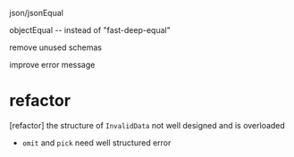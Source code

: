 json/jsonEqual

objectEqual -- instead of "fast-deep-equal"

remove unused schemas

improve error message

# refactor

[refactor] the structure of `InvalidData` not well designed and is overloaded

- `omit` and `pick` need well structured error
